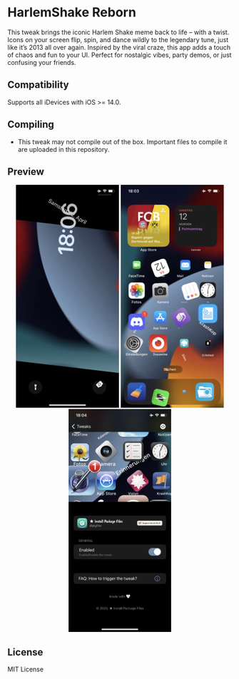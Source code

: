 # HarlemShake Reborn
This tweak brings the iconic Harlem Shake meme back to life – with a twist.
Icons on your screen flip, spin, and dance wildly to the legendary tune, just like it’s 2013 all over again.
Inspired by the viral craze, this app adds a touch of chaos and fun to your UI.
Perfect for nostalgic vibes, party demos, or just confusing your friends.

## Compatibility
Supports all iDevices with iOS >= 14.0.

## Compiling
- This tweak may not compile out of the box. Important files to compile it are uploaded in this repository.

## Preview
<p align="center">
  <img src="https://raw.githubusercontent.com/pkgFiles/pkgfiles.github.io/refs/heads/main/depictions/com.pkgfiles.harlemshakereborn/screenshots/1.png" height="500">
  <img src="https://raw.githubusercontent.com/pkgFiles/pkgfiles.github.io/refs/heads/main/depictions/com.pkgfiles.harlemshakereborn/screenshots/2.png" height="500">
  <img src="https://raw.githubusercontent.com/pkgFiles/pkgfiles.github.io/refs/heads/main/depictions/com.pkgfiles.harlemshakereborn/screenshots/3.png" height="500">
</p>

## License
MIT License

